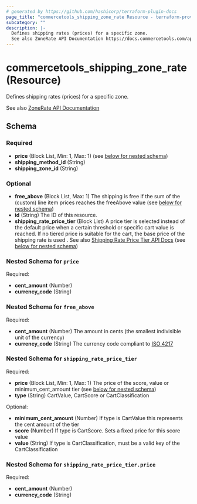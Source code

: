 ```yaml
---
# generated by https://github.com/hashicorp/terraform-plugin-docs
page_title: "commercetools_shipping_zone_rate Resource - terraform-provider-commercetools"
subcategory: ""
description: |-
  Defines shipping rates (prices) for a specific zone.
  See also ZoneRate API Documentation https://docs.commercetools.com/api/projects/shippingMethods#zonerate
---
```


# commercetools_shipping_zone_rate (Resource)

Defines shipping rates (prices) for a specific zone.

See also [ZoneRate API Documentation](https://docs.commercetools.com/api/projects/shippingMethods#zonerate)



<!-- schema generated by tfplugindocs -->
## Schema

### Required

- **price** (Block List, Min: 1, Max: 1) (see [below for nested schema](#nestedblock--price))
- **shipping_method_id** (String)
- **shipping_zone_id** (String)

### Optional

- **free_above** (Block List, Max: 1) The shipping is free if the sum of the (custom) line item prices reaches the freeAbove value (see [below for nested schema](#nestedblock--free_above))
- **id** (String) The ID of this resource.
- **shipping_rate_price_tier** (Block List) A price tier is selected instead of the default price when a certain threshold or specific cart value is reached. If no tiered price is suitable for the cart, the base price of the shipping rate is used
. See also [Shipping Rate Price Tier API Docs](https://docs.commercetools.com/api/projects/shippingMethods#shippingratepricetier) (see [below for nested schema](#nestedblock--shipping_rate_price_tier))

<a id="nestedblock--price"></a>
### Nested Schema for `price`

Required:

- **cent_amount** (Number)
- **currency_code** (String)


<a id="nestedblock--free_above"></a>
### Nested Schema for `free_above`

Required:

- **cent_amount** (Number) The amount in cents (the smallest indivisible unit of the currency)
- **currency_code** (String) The currency code compliant to [ISO 4217](https://en.wikipedia.org/wiki/ISO_4217)


<a id="nestedblock--shipping_rate_price_tier"></a>
### Nested Schema for `shipping_rate_price_tier`

Required:

- **price** (Block List, Min: 1, Max: 1) The price of the score, value or minimum_cent_amount tier (see [below for nested schema](#nestedblock--shipping_rate_price_tier--price))
- **type** (String) CartValue, CartScore or CartClassification

Optional:

- **minimum_cent_amount** (Number) If type is CartValue this represents the cent amount of the tier
- **score** (Number) If type is CartScore. Sets a fixed price for this score value
- **value** (String) If type is CartClassification, must be a valid key of the CartClassification

<a id="nestedblock--shipping_rate_price_tier--price"></a>
### Nested Schema for `shipping_rate_price_tier.price`

Required:

- **cent_amount** (Number)
- **currency_code** (String)


